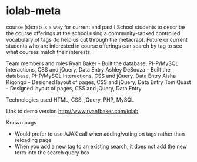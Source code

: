 iolab-meta
==========

course (s)crap is a way for current and past I School students to describe the course offerings at the school using a community-ranked controlled vocabulary of tags (to help us cut through the metacrap). Future or current students who are interested in course offerings can search by tag to see what courses match their interests.

Team members and roles
Ryan Baker - Built the database, PHP/MySQL interactions, CSS and jQuery, Data Entry
Ashley DeSouza - Built the database, PHP/MySQL interactions, CSS and jQuery, Data Entry
Aisha Kigongo - Designed layout of pages, CSS and jQuery, Data Entry
Tom Quast - Designed layout of pages, CSS and jQuery, Data Entry

Technologies used
HTML, CSS, jQuery, PHP, MySQL

Link to demo version
http://www.ryanfbaker.com/iolab

Known bugs
- Would prefer to use AJAX call when adding/voting on tags rather than reloading page
- When you add a new tag to an existing search, it does not add the new term into the search query box
